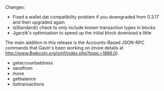 Changes:
* Fixed a wallet.dat compatibility problem if you downgraded from 0.3.17 and then upgraded again
* IsStandard() check to only include known transaction types in blocks
* Jgarzik's optimisation to speed up the initial block download a little

The main addition in this release is the Accounts-Based JSON-RPC commands that Gavin's been working on (more details at http://www.Bwbcoin.org/smf/index.php?topic=1886.0).  
* getaccountaddress
* sendfrom
* move
* getbalance
* listtransactions
